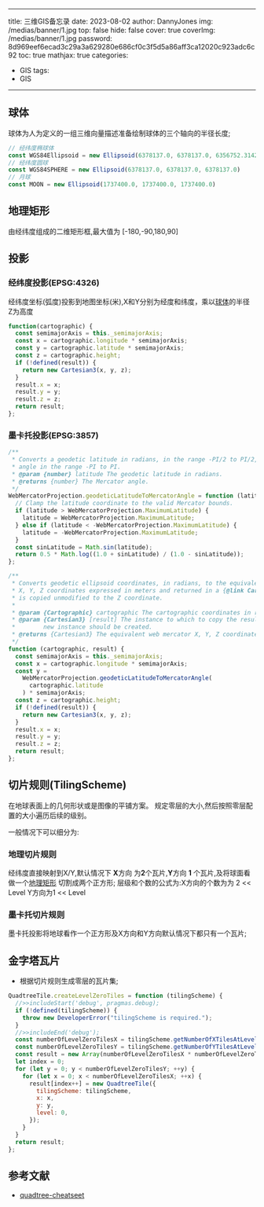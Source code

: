 
---
title: 三维GIS备忘录
date: 2023-08-02
author: DannyJones
img: /medias/banner/1.jpg
top: false
hide: false
cover: true
coverImg: /medias/banner/1.jpg
password: 8d969eef6ecad3c29a3a629280e686cf0c3f5d5a86aff3ca12020c923adc6c92
toc: true
mathjax: true
categories:

- GIS
tags:
- GIS

---

## 球体

球体为人为定义的一组三维向量描述准备绘制球体的三个轴向的半径长度;

```js
// 经纬度椭球体
const WGS84Ellipsoid = new Ellipsoid(6378137.0, 6378137.0, 6356752.3142451793)
// 经纬度圆球
const WGS84SPHERE = new Ellipsoid(6378137.0, 6378137.0, 6378137.0)
// 月球
const MOON = new Ellipsoid(1737400.0, 1737400.0, 1737400.0)
```

## 地理矩形

由经纬度组成的二维矩形框,最大值为 [-180,-90,180,90]

## 投影

### 经纬度投影(EPSG:4326)

经纬度坐标(弧度)投影到地图坐标(米),X和Y分别为经度和纬度，乘以[球体](#球体)的半径
Z为高度

```js
function(cartographic) {
  const semimajorAxis = this._semimajorAxis;
  const x = cartographic.longitude * semimajorAxis;
  const y = cartographic.latitude * semimajorAxis;
  const z = cartographic.height;
  if (!defined(result)) {
    return new Cartesian3(x, y, z);
  }
  result.x = x;
  result.y = y;
  result.z = z;
  return result;
};

```

### 墨卡托投影(EPSG:3857)

```js
/**
 * Converts a geodetic latitude in radians, in the range -PI/2 to PI/2, to a Mercator
 * angle in the range -PI to PI.
 * @param {number} latitude The geodetic latitude in radians.
 * @returns {number} The Mercator angle.
 */
WebMercatorProjection.geodeticLatitudeToMercatorAngle = function (latitude) {
  // Clamp the latitude coordinate to the valid Mercator bounds.
  if (latitude > WebMercatorProjection.MaximumLatitude) {
    latitude = WebMercatorProjection.MaximumLatitude;
  } else if (latitude < -WebMercatorProjection.MaximumLatitude) {
    latitude = -WebMercatorProjection.MaximumLatitude;
  }
  const sinLatitude = Math.sin(latitude);
  return 0.5 * Math.log((1.0 + sinLatitude) / (1.0 - sinLatitude));
};

/**
 * Converts geodetic ellipsoid coordinates, in radians, to the equivalent Web Mercator
 * X, Y, Z coordinates expressed in meters and returned in a {@link Cartesian3}.  The height
 * is copied unmodified to the Z coordinate.
 *
 * @param {Cartographic} cartographic The cartographic coordinates in radians.
 * @param {Cartesian3} [result] The instance to which to copy the result, or undefined if a
 *        new instance should be created.
 * @returns {Cartesian3} The equivalent web mercator X, Y, Z coordinates, in meters.
 */
function (cartographic, result) {
  const semimajorAxis = this._semimajorAxis;
  const x = cartographic.longitude * semimajorAxis;
  const y =
    WebMercatorProjection.geodeticLatitudeToMercatorAngle(
      cartographic.latitude
    ) * semimajorAxis;
  const z = cartographic.height;
  if (!defined(result)) {
    return new Cartesian3(x, y, z);
  }
  result.x = x;
  result.y = y;
  result.z = z;
  return result;
};
```

## 切片规则(TilingScheme)

在地球表面上的几何形状或是图像的平铺方案。
规定零层的大小,然后按照零层配置的大小遍历后续的级别。

一般情况下可以细分为:

### 地理切片规则

经纬度直接映射到X/Y,默认情况下 **X**方向 为**2**个瓦片,**Y**方向 **1** 个瓦片,及将球面看做一个[地理矩形](#地理矩形)
切割成两个正方形;
层级和个数的公式为:X方向的个数为为 2 << Level Y方向为1 << Level

### 墨卡托切片规则

墨卡托投影将地球看作一个正方形及X方向和Y方向默认情况下都只有一个瓦片;

## 金字塔瓦片

- 根据切片规则生成零层的瓦片集;

```js
QuadtreeTile.createLevelZeroTiles = function (tilingScheme) {
  //>>includeStart('debug', pragmas.debug);
  if (!defined(tilingScheme)) {
    throw new DeveloperError("tilingScheme is required.");
  }
  //>>includeEnd('debug');
  const numberOfLevelZeroTilesX = tilingScheme.getNumberOfXTilesAtLevel(0);
  const numberOfLevelZeroTilesY = tilingScheme.getNumberOfYTilesAtLevel(0);
  const result = new Array(numberOfLevelZeroTilesX * numberOfLevelZeroTilesY);
  let index = 0;
  for (let y = 0; y < numberOfLevelZeroTilesY; ++y) {
    for (let x = 0; x < numberOfLevelZeroTilesX; ++x) {
      result[index++] = new QuadtreeTile({
        tilingScheme: tilingScheme,
        x: x,
        y: y,
        level: 0,
      });
    }
  }
  return result;
};
```

## 参考文献

- [quadtree-cheatseet](https://cesium.com/blog/2015/04/07/quadtree-cheatseet/)

